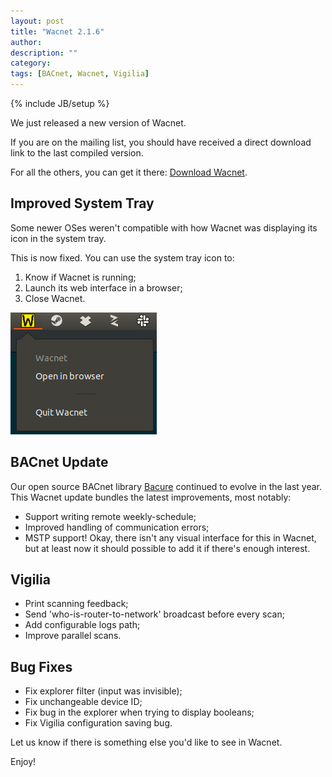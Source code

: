```yaml
---
layout: post
title: "Wacnet 2.1.6"
author:
description: ""
category:
tags: [BACnet, Wacnet, Vigilia]
---
```

{% include JB/setup %}


We just released a new version of Wacnet.

If you are on the mailing list, you should have received a direct
download link to the last compiled version.

For all the others, you can get it there:
[Download Wacnet](https://hvac.io/docs/wacnet).

## Improved System Tray

Some newer OSes weren't compatible with how Wacnet was displaying its icon in the system tray.

This is now fixed. You can use the system tray icon to:

1. Know if Wacnet is running;
2. Launch its web interface in a browser;
3. Close Wacnet.

![System tray support](/images/wacnet-216/systray.png "System tray support")

## BACnet Update

Our open source BACnet library [Bacure](https://github.com/Frozenlock/bacure) continued to evolve in the last year.
This Wacnet update bundles the latest improvements, most notably:

- Support writing remote weekly-schedule;
- Improved handling of communication errors;
- MSTP support! Okay, there isn't any visual interface for this in Wacnet, but at least now it should possible to add it if there's enough interest.

## Vigilia
- Print scanning feedback;
- Send 'who-is-router-to-network' broadcast before every scan;
- Add configurable logs path;
- Improve parallel scans.

## Bug Fixes
- Fix explorer filter (input was invisible);
- Fix unchangeable device ID;
- Fix bug in the explorer when trying to display booleans;
- Fix Vigilia configuration saving bug.

Let us know if there is something else you'd like to see in Wacnet.

Enjoy!
